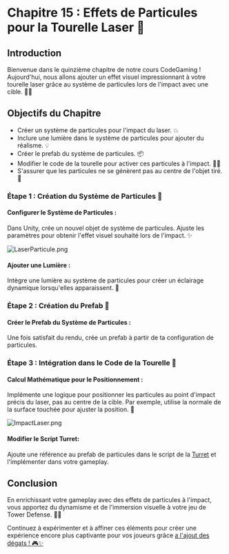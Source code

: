 # Chapitre 15 : Effets de Particules pour la Tourelle Laser 🌌

## Introduction

Bienvenue dans le quinzième chapitre de notre cours CodeGaming ! Aujourd'hui, nous allons ajouter un effet visuel impressionnant à votre tourelle laser grâce au système de particules lors de l'impact avec une cible. 🌟🔫

## Objectifs du Chapitre

- Créer un système de particules pour l'impact du laser. 💥
- Inclure une lumière dans le système de particules pour ajouter du réalisme. 💡
- Créer le prefab du système de particules. 📦
- Modifier le code de la tourelle pour activer ces particules à l'impact. 👨‍💻
- S'assurer que les particules ne se génèrent pas au centre de l'objet tiré. 🧮

### Étape 1 : Création du Système de Particules 🌠
#### Configurer le Système de Particules :
Dans Unity, crée un nouvel objet de système de particules.
Ajuste les paramètres pour obtenir l'effet visuel souhaité lors de l'impact. ✨

![LaserParticule.png](Images/LaserParticule.png)

#### Ajouter une Lumière :
Intègre une lumière au système de particules pour créer un éclairage dynamique lorsqu'elles apparaissent. 🔆

### Étape 2 : Création du Prefab 🚀
#### Créer le Prefab du Système de Particules :
Une fois satisfait du rendu, crée un prefab à partir de ta configuration de particules.

### Étape 3 : Intégration dans le Code de la Tourelle 👾

#### Calcul Mathématique pour le Positionnement :
Implémente une logique pour positionner les particules au point d'impact précis du laser, pas au centre de la cible. Par exemple, utilise la normale de la surface touchée pour ajuster la position. 📐

![ImpactLaser.png](Images/ImpactLaser.png)

#### Modifier le Script Turret:
Ajoute une référence au prefab de particules dans le script de la [Turret](https://github.com/user-attachments/files/18005661/Turret4.txt) et l'implémenter dans votre gameplay.

## Conclusion
En enrichissant votre gameplay avec des effets de particules à l'impact, vous apportez du dynamisme et de l'immersion visuelle à votre jeu de Tower Defense. 🚀🌈 

Continuez à expérimenter et à affiner ces éléments pour créer une expérience encore plus captivante pour vos joueurs grâce [a l'ajout des dégats ! 🎮✨](https://github.com/g404-code-gaming/TowerDefence/blob/main/Création-Du-Jeu/16.Dégâts%20et%20ralentissement%20du%20laser.md)


